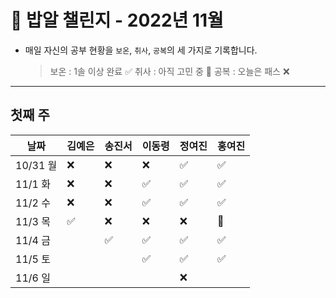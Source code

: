 # 🍚 밥알 챌린지 - 2022년 11월
- 매일 자신의 공부 현황을 `보온`, `취사`, `공복`의 세 가지로 기록합니다.
    
    > 보온 : 1솔 이상 완료 ✅
    취사 : 아직 고민 중 🤔
    공복 : 오늘은 패스 ❌
---

## 첫째 주
**날짜**|김예은|송진서|이동령|정여진|홍여진
---|---|---|---|---|---
10/31 월|❌|❌ |❌|✅|✅
11/1 화|❌|❌ |✅|✅|✅
11/2 수|❌|❌ |✅|✅|✅
11/3 목|✅|❌ |❌|❌|🤔
11/4 금| |✅ |✅|✅|✅
11/5 토| | |✅|✅|✅
11/6 일| | | |❌|
